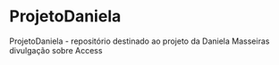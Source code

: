 # ProjetoDaniela
ProjetoDaniela - repositório destinado ao projeto da Daniela Masseiras divulgação sobre Access
